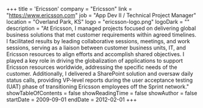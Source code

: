 +++
title = 'Ericsson'
company = "Ericsson"
link = "https://www.ericsson.com"
job = "App Dev II / Technical Project Manager"
location = "Overland Park, KS"
logo = "ericsson-logo.png"
logoDark = ""
description = "At Ericsson, I managed projects focused on delivering global business solutions that met customer requirements within agreed timelines. I facilitated results by leading collaborative sessions, meetings, and work sessions, serving as a liaison between customer business units, IT, and Ericsson resources to align efforts and accomplish shared objectives. I played a key role in driving the globalization of applications to support Ericsson resources worldwide, addressing the specific needs of the customer. Additionally, I delivered a SharePoint solution and oversaw daily status calls, providing VP-level reports during the user acceptance testing (UAT) phase of transitioning Ericsson employees off the Sprint network."
showTableOfContents = false
showReadingTime = false
showAuthor = false
startDate = 2009-09-01
endDate = 2012-02-01
+++
